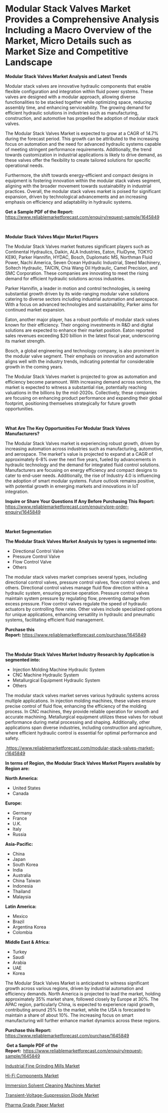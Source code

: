 <p><h1>Modular Stack Valves Market Provides a Comprehensive Analysis Including a Macro Overview of the Market, Micro Details such as Market Size and Competitive Landscape</h1></p><p><strong>Modular Stack Valves Market Analysis and Latest Trends</strong></p>
<p><p>Modular stack valves are innovative hydraulic components that enable flexible configuration and integration within fluid power systems. These valves are designed with a modular approach, allowing diverse functionalities to be stacked together while optimizing space, reducing assembly time, and enhancing serviceability. The growing demand for efficient hydraulic solutions in industries such as manufacturing, construction, and automotive has propelled the adoption of modular stack valves.</p><p>The Modular Stack Valves Market is expected to grow at a CAGR of 14.7% during the forecast period. This growth can be attributed to the increasing focus on automation and the need for advanced hydraulic systems capable of meeting stringent performance requirements. Additionally, the trend towards customization in industrial applications is likely to drive demand, as these valves offer the flexibility to create tailored solutions for specific operational needs. </p><p>Furthermore, the shift towards energy-efficient and compact designs in equipment is fostering innovation within the modular stack valves segment, aligning with the broader movement towards sustainability in industrial practices. Overall, the modular stack valves market is poised for significant expansion, driven by technological advancements and an increasing emphasis on efficiency and adaptability in hydraulic systems.</p></p>
<p><strong>Get a Sample PDF of the Report:&nbsp;</strong> <a href="https://www.reliablemarketforecast.com/enquiry/request-sample/1645849?utm_campaign=1134&utm_medium=2&utm_source=Github&utm_content=ia&utm_term=27102024&utm_id=modular-stack-valves">https://www.reliablemarketforecast.com/enquiry/request-sample/1645849</a></p>
<p>&nbsp;</p>
<p><strong>Modular Stack Valves Major Market Players</strong></p>
<p><p>The Modular Stack Valves market features significant players such as Continental Hydraulics, Daikin, ALA Industries, Eaton, FluiDyne, TOKYO KEIKI, Parker Hannifin, HYDAC, Bosch, Duplomatic MS, Northman Fluid Power, Nachi America, Seven Ocean Hydraulic Industrial, Steed Machinery, Soltech Hydraulic, TAICIN, Chia Wang Oil Hydraulic, Camel Precision, and SMC Corporation. These companies are innovating to meet the rising demand for efficient hydraulic solutions across industries.</p><p>Parker Hannifin, a leader in motion and control technologies, is seeing substantial growth driven by its wide-ranging modular valve solutions catering to diverse sectors including industrial automation and aerospace. With a focus on advanced technologies and sustainability, Parker aims for continued market expansion.</p><p>Eaton, another major player, has a robust portfolio of modular stack valves known for their efficiency. Their ongoing investments in R&D and digital solutions are expected to enhance their market position. Eaton reported sales revenues exceeding $20 billion in the latest fiscal year, underscoring its market strength.</p><p>Bosch, a global engineering and technology company, is also prominent in the modular valve segment. Their emphasis on innovation and automation aligns well with the industry trends, indicating potential for considerable growth in the coming years.</p><p>The Modular Stack Valves market is projected to grow as automation and efficiency become paramount. With increasing demand across sectors, the market is expected to witness a substantial rise, potentially reaching valuations in the billions by the mid-2020s. Collectively, these companies are focusing on enhancing product performance and expanding their global footprint, positioning themselves strategically for future growth opportunities.</p></p>
<p>&nbsp;</p>
<p><strong>What Are The Key Opportunities For Modular Stack Valves Manufacturers?</strong></p>
<p><p>The Modular Stack Valves market is experiencing robust growth, driven by increasing automation across industries such as manufacturing, automotive, and aerospace. The market's value is projected to expand at a CAGR of approximately 6-8% over the next five years, fueled by advancements in hydraulic technology and the demand for integrated fluid control solutions. Manufacturers are focusing on energy efficiency and compact designs to cater to end-user needs. Additionally, the rise of Industry 4.0 is influencing the adoption of smart modular systems. Future outlook remains positive, with potential growth in emerging markets and innovations in IoT integration.</p></p>
<p><strong>Inquire or Share Your Questions If Any Before Purchasing This Report:</strong> <a href="https://www.reliablemarketforecast.com/enquiry/pre-order-enquiry/1645849?utm_campaign=1134&utm_medium=2&utm_source=Github&utm_content=ia&utm_term=27102024&utm_id=modular-stack-valves">https://www.reliablemarketforecast.com/enquiry/pre-order-enquiry/1645849</a></p>
<p>&nbsp;</p>
<p><strong>Market Segmentation</strong></p>
<p><strong>The Modular Stack Valves Market Analysis by types is segmented into:</strong></p>
<p><ul><li>Directional Control Valve</li><li>Pressure Control Valve</li><li>Flow Control Valve</li><li>Others</li></ul></p>
<p><p>The modular stack valves market comprises several types, including directional control valves, pressure control valves, flow control valves, and others. Directional control valves manage fluid flow direction within a hydraulic system, ensuring precise operation. Pressure control valves maintain system pressure by regulating flow, preventing damage from excess pressure. Flow control valves regulate the speed of hydraulic actuators by controlling flow rates. Other valves include specialized options for unique applications, enhancing versatility in hydraulic and pneumatic systems, facilitating efficient fluid management.</p></p>
<p><strong>Purchase this Report:&nbsp;</strong><a href="https://www.reliablemarketforecast.com/purchase/1645849?utm_campaign=1134&utm_medium=2&utm_source=Github&utm_content=ia&utm_term=27102024&utm_id=modular-stack-valves">https://www.reliablemarketforecast.com/purchase/1645849</a></p>
<p>&nbsp;</p>
<p><strong>The Modular Stack Valves Market Industry Research by Application is segmented into:</strong></p>
<p><ul><li>Injection Molding Machine Hydraulic System</li><li>CNC Machine Hydraulic System</li><li>Metallurgical Equipment Hydraulic System</li><li>Others</li></ul></p>
<p><p>The modular stack valves market serves various hydraulic systems across multiple applications. In injection molding machines, these valves ensure precise control of fluid flow, enhancing the efficiency of the molding process. In CNC machines, they provide reliable operation for smooth and accurate machining. Metallurgical equipment utilizes these valves for robust performance during metal processing and shaping. Additionally, other applications span diverse industries, including construction and agriculture, where efficient hydraulic control is essential for optimal performance and safety.</p></p>
<p><a href="https://www.reliablemarketforecast.com/modular-stack-valves-market-r1645849?utm_campaign=1134&utm_medium=2&utm_source=Github&utm_content=ia&utm_term=27102024&utm_id=modular-stack-valves">&nbsp;https://www.reliablemarketforecast.com/modular-stack-valves-market-r1645849</a></p>
<p><strong>In terms of Region, the Modular Stack Valves Market Players available by Region are:</strong></p>
<p>
    <p> <strong> North America: </strong>
        <ul>
            <li>United States</li>
            <li>Canada</li>
        </ul>
        </p> 
    <p> <strong> Europe: </strong>
        <ul>
            <li>Germany</li>
            <li>France</li>
            <li>U.K.</li>
            <li>Italy</li>
            <li>Russia</li>
        </ul>
        </p> 
    <p> <strong> Asia-Pacific: </strong>
        <ul>
            <li>China</li>
            <li>Japan</li>
            <li>South Korea</li>
            <li>India</li>
            <li>Australia</li>
            <li>China Taiwan</li>
            <li>Indonesia</li>
            <li>Thailand</li>
            <li>Malaysia</li>
        </ul>
        </p> 
    <p> <strong> Latin America: </strong>
        <ul>
            <li>Mexico</li>
            <li>Brazil</li>
            <li>Argentina Korea</li>
            <li>Colombia</li>
        </ul>
        </p> 
    <p> <strong> Middle East & Africa: </strong>
        <ul>
            <li>Turkey</li>
            <li>Saudi</li>
            <li>Arabia</li>
            <li>UAE</li>
            <li>Korea</li>
        </ul>
    </p>
    </p>
<p><p>The Modular Stack Valves Market is anticipated to witness significant growth across various regions, driven by industrial automation and efficiency demands. North America is projected to lead the market, holding approximately 35% market share, followed closely by Europe at 30%. The APAC region, particularly China, is expected to experience rapid growth, contributing around 25% to the market, while the USA is forecasted to maintain a share of about 10%. The increasing focus on smart manufacturing will further enhance market dynamics across these regions.</p></p>
<p><strong>Purchase this Report: </strong><a href="https://www.reliablemarketforecast.com/purchase/1645849?utm_campaign=1134&utm_medium=2&utm_source=Github&utm_content=ia&utm_term=27102024&utm_id=modular-stack-valves">https://www.reliablemarketforecast.com/purchase/1645849</a></p>
<p>&nbsp;<strong>Get a Sample PDF of the Report:&nbsp;&nbsp;</strong><a href="https://www.reliablemarketforecast.com/enquiry/request-sample/1645849?utm_campaign=1134&utm_medium=2&utm_source=Github&utm_content=ia&utm_term=27102024&utm_id=modular-stack-valves">https://www.reliablemarketforecast.com/enquiry/request-sample/1645849</a></p>
<p><strong></strong></p>
<p><p><a href="https://issuu.com/reportprime-2/docs/industrial-fine-grinding-mills-market-size-2030.pp?utm_campaign=1134&utm_medium=2&utm_source=Github&utm_content=ia&utm_term=27102024&utm_id=modular-stack-valves">Industrial Fine Grinding Mills Market</a></p><p><a href="https://www.linkedin.com/pulse/hi-fi-components-market-essentials-key-players-demand-drivers-cw1ze?trk=public_post_embed_feed-article-content&utm_campaign=1134&utm_medium=2&utm_source=Github&utm_content=ia&utm_term=27102024&utm_id=modular-stack-valves">Hi-Fi Components Market</a></p><p><a href="https://issuu.com/reportprime-2/docs/immersion-solvent-cleaning-machines-market-size-20?utm_campaign=1134&utm_medium=2&utm_source=Github&utm_content=ia&utm_term=27102024&utm_id=modular-stack-valves">Immersion Solvent Cleaning Machines Market</a></p><p><a href="https://www.linkedin.com/pulse/strategic-market-insights-global-transient-voltage-suppression-zyune?trk=public_post_embed_feed-article-content&utm_campaign=1134&utm_medium=2&utm_source=Github&utm_content=ia&utm_term=27102024&utm_id=modular-stack-valves">Transient-Voltage-Suppression Diode Market</a></p><p><a href="https://github.com/karolinec5dqui/Market-Research-Report-List-1/blob/main/pharma-grade-paper-market.md?utm_campaign=1134&utm_medium=2&utm_source=Github&utm_content=ia&utm_term=27102024&utm_id=modular-stack-valves">Pharma Grade Paper Market</a></p></p>